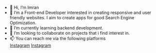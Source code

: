- 👋 Hi, I’m Imran
- 👀 I’m a Front-end Developer interested in creating responsive and user friendly websites. I aim to create apps for good Search Engine Optimization.
- 🌱 I’m currently learning backend development.
- 💞️ I’m looking to collaborate on projects that i find interest in.
- 📫 You can reach me via the following platforms <br>
<a href="https://www.instagram.com/shaba_imran/" title="">Instagram</a>
<a href="https://www.linkedin.com/in/imran-usman-shaba-4372291a9?lipi=urn%3Ali%3Apage%3Ad_flagship3_profile_view_base_contact_details%3BnH98boaBQxSPVzBepithLg%3D%3D" title="Linkedin"></a>
<a href="https://www.instagram.com/shaba_imran/" title="">Instagram</a>

<!---
shaba-imran/shaba-imran is a ✨ special ✨ repository because its `README.md` (this file) appears on your GitHub profile.
You can click the Preview link to take a look at your changes.
--->

